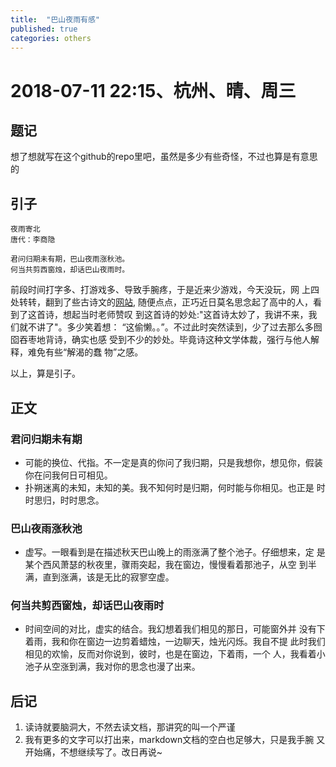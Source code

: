 ```yaml
---
title:  "巴山夜雨有感"
published: true
categories: others
---
```


# 2018-07-11 22:15、杭州、晴、周三

## 题记

想了想就写在这个github的repo里吧，虽然是多少有些奇怪，不过也算是有意思的

## 引子

    夜雨寄北
    唐代：李商隐

    君问归期未有期，巴山夜雨涨秋池。
    何当共剪西窗烛，却话巴山夜雨时。

前段时间打字多、打游戏多、导致手腕疼，于是近来少游戏，今天没玩，网
上四处转转，翻到了些古诗文的[网站](https://www.gushiwen.org/),
随便点点，正巧近日莫名思念起了高中的人，看到了这首诗，想起当时老师赞叹
到这首诗的妙处:"这首诗太妙了，我讲不来，我们就不讲了"。多少笑着想：
“这偷懒。。”。不过此时突然读到，少了过去那么多囫囵吞枣地背诗，确实也感
受到不少的妙处。毕竟诗这种文学体裁，强行与他人解释，难免有些“解渴的蠢
物”之感。

以上，算是引子。

## 正文

### 君问归期未有期

- 可能的换位、代指。不一定是真的你问了我归期，只是我想你，想见你，假装你在问我何日可相见。
- 扑朔迷离的未知，未知的美。我不知何时是归期，何时能与你相见。也正是
  时时思归，时时思念。

### 巴山夜雨涨秋池

- 虚写。一眼看到是在描述秋天巴山晚上的雨涨满了整个池子。仔细想来，定
  是某个西风萧瑟的秋夜里，骤雨突起，我在窗边，慢慢看着那池子，从空
  到半满，直到涨满，该是无比的寂寥空虚。

### 何当共剪西窗烛，却话巴山夜雨时

- 时间空间的对比，虚实的结合。我幻想着我们相见的那日，可能窗外并
  没有下着雨，我和你在窗边一边剪着蜡烛，一边聊天，烛光闪烁。我自不提
  此时我们相见的欢愉，反而对你说到，彼时，也是在窗边，下着雨，一个
  人，我看着小池子从空涨到满，我对你的思念也漫了出来。

## 后记

  1. 读诗就要脑洞大，不然去读文档，那讲究的叫一个严谨
  2. 我有更多的文字可以打出来，markdown文档的空白也足够大，只是我手腕
    又开始痛，不想继续写了。改日再说~
